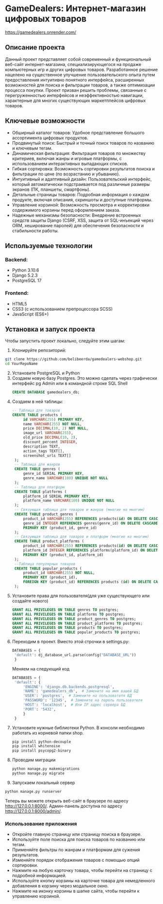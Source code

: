 # GameDealers: Интернет-магазин цифровых товаров

https://gamedealers.onrender.com/

## Описание проекта
Данный проект представляет собой современный и функциональный веб-сайт интернет-магазина, специализирующегося на продаже компьютерных игр и других цифровых товаров. Разработанное решение нацелено на существенное улучшение пользовательского опыта путем предоставления интуитивно понятного интерфейса, расширенных возможностей для поиска и фильтрации товаров, а также оптимизации процесса покупки. Проект призван решить проблемы, связанные с перегруженностью интерфейсов и неэффективностью навигации, характерные для многих существующих маркетплейсов цифровых товаров.

## Ключевые возможности

- Обширный каталог товаров: Удобное представление большого ассортимента цифровых продуктов.
- Продвинутый поиск: Быстрый и точный поиск товаров по названию и ключевым тегам.
- Динамическая фильтрация: Фильтрация товаров по множеству критериев, включая жанры и игровые платформы, с использованием интерактивных выпадающих списков.
- Гибкая сортировка: Возможность сортировки результатов поиска и фильтрации по цене (по возрастанию и убыванию).
- Интуитивный и адаптивный дизайн: Пользовательский интерфейс, который автоматически подстраивается под различные размеры экранов (ПК, планшеты, смартфоны).
- Детальные страницы товаров: Подробная информация о каждом продукте, включая описания, скриншоты и доступные платформы.
- Управление корзиной: Возможность просмотра и корректировки содержимого корзины перед оформлением заказа.
- Надежные механизмы безопасности: Внедрение встроенных средств защиты Django (CSRF, XSS, защита от SQL-инъекций через ORM, хеширование паролей) для обеспечения безопасности и стабильности работы.

## Используемые технологии

### Backend:
- Python 3.10.6
- Django 5.2.3
- PostgreSQL 17 

### Frontend:
- HTML5
- CSS3 (с использованием препроцессора SCSS)
- JavaScript (ES6+)

## Установка и запуск проекта

Чтобы запустить проект локально, следуйте этим шагам:

1. Клонируйте репозиторий:
```Bash
git clone https://github.com/belibeerda/gamedealers-webshop.git
cd YourRepoName
```
2. Установите PostgreSQL и Python
3. Создаем новую базу Postgres. Это можно сделать через графически интерфейс pg Admin или в командной строке SQL Shell
   ```SQL
   CREATE DATABASE gamedealers_db;
   ```
4. Cоздаем в ней таблицы:
   ```SQL
   -- Таблица для товаров
   CREATE TABLE products (
        id VARCHAR(255) PRIMARY KEY,
        name VARCHAR(255) NOT NULL,
        price DECIMAL(10, 2) NOT NULL,
        image_url VARCHAR(255),
        old_price DECIMAL(10, 2),
        discount_percent INTEGER,
        description TEXT,
        action_tags TEXT[],
        screenshot_urls TEXT[]
    );
    -- Таблица для жанров
    CREATE TABLE genres (
        genre_id SERIAL PRIMARY KEY,
        genre_name VARCHAR(100) UNIQUE NOT NULL
    );
    -- Таблица для платформ
    CREATE TABLE platforms (
        platform_id SERIAL PRIMARY KEY,
        platform_name VARCHAR(100) UNIQUE NOT NULL
    );
    -- Связующая таблица для товаров и жанров (многие ко многим)
    CREATE TABLE product_genres (
        product_id VARCHAR(255) REFERENCES products(id) ON DELETE CASCADE,
        genre_id INTEGER REFERENCES genres(genre_id) ON DELETE CASCADE,
        PRIMARY KEY (product_id, genre_id)
    );
    -- Связующая таблица для товаров и платформ (многие ко многим)
    CREATE TABLE product_platforms (
        product_id VARCHAR(255) REFERENCES products(id) ON DELETE CASCADE,
        platform_id INTEGER REFERENCES platforms(platform_id) ON DELETE CASCADE,
        PRIMARY KEY (product_id, platform_id)
    );
    --Таблица популярных товаров
    CREATE TABLE popular_products (
        product_id VARCHAR(255) NOT NULL,
        PRIMARY KEY (product_id),
        FOREIGN KEY (product_id) REFERENCES products (id) ON DELETE CASCADE
    );
   ```
5. Установите права для пользователя(для уже существующего или создайте нового)
   ```SQL
   GRANT ALL PRIVILEGES ON TABLE genres TO postgres;
   GRANT ALL PRIVILEGES ON TABLE platforms TO postgres;
   GRANT ALL PRIVILEGES ON TABLE product_genres TO postgres;
   GRANT ALL PRIVILEGES ON TABLE product_platforms TO postgres;
   GRANT ALL PRIVILEGES ON TABLE products TO postgres;
   GRANT ALL PRIVILEGES ON TABLE popular_products TO postgres;
   ```
6. Переходим в проект. Вместо этой строчки в settings.py:
   ```python
   DATABASES = {
    'default': dj_database_url.parse(config("DATABASE_URL"))
    }
   ```
   Меняем на следующий код
   ```python
   DATABASES = {
    'default': {
        'ENGINE': 'django.db.backends.postgresql',
        'NAME': 'gamedealers_db',  # Замените на имя вашей БД
        'USER': 'postgres',  # Замените на пользователя БД
        'PASSWORD': '12345',  # Замените на пароль пользователя
        'HOST': 'localhost',  # Или IP адрес сервера БД
        'PORT': '5432',
        }
    }
   ```
7. Установите нужные библиотеки Python. В консоли необходимо работать из корневой папки shop.
   ```bash
   pip install python-decouple
   pip install whitenoise
   pip install psycopg2-binary
   ```
8. Проводим миграции
   ```bash
   python manage.py makemigrations
   python manage.py migrate
   ```
9.  Запускаем локальный сервер
   ```bash
   python manage.py runserver
   ```
Теперь вы можете открыть веб-сайт в браузере по адресу http://127.0.0.1:8000/. Админ-панель доступна по адресу http://127.0.0.1:8000/admin/.

### Использование приложения
- Откройте главную страницу или страницу поиска в браузере.
- Используйте поле поиска для поиска товаров по названию или тегам.
- Применяйте фильтры по жанрам и платформам для сужения результатов.
- Изменяйте порядок отображения товаров с помощью опций сортировки.
- Нажмите на любую карточку товара, чтобы перейти на страницу с подробной информацией.
- Используйте кнопку корзины на карточке товара для немедленного добавления в корзину через модальное окно.
- Нажмите на иконку корзины в шапке сайта, чтобы перейти к управлению корзиной.